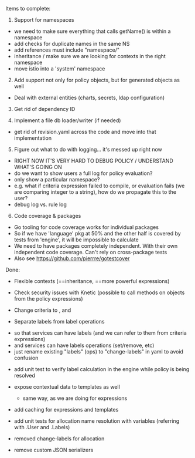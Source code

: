 Items to complete:

1. Support for namespaces
  - we need to make sure everything that calls getName() is within a namespace
  - add checks for duplicate names in the same NS
  - add references must include "namespace/"
  - inheritance / make sure we are looking for contexts in the right namespace
  - move istio into a 'system' namespace

2. Add support not only for policy objects, but for generated objects as well
  - Deal with external entities (charts, secrets, ldap configuration)

3. Get rid of dependency ID

4. Implement a file db loader/writer (if needed)
  - get rid of revision.yaml across the code and move into that implementation

5. Figure out what to do with logging... it's messed up right now
  - RIGHT NOW IT'S VERY HARD TO DEBUG POLICY / UNDERSTAND WHAT'S GOING ON
  - do we want to show users a full log for policy evaluation?
  - only show a particular namespace?
  - e.g. what if criteria expression failed to compile, or evaluation fails (we are comparing integer to a string), how do we propagate this to the user?
  - debug log vs. rule log

6. Code coverage & packages
  - Go tooling for code coverage works for individual packages
  - So if we have 'language' pkg at 50% and the other half is covered by tests from 'engine', it will be impossible to calculate
  - We need to have packages completely independent. With their own independent code coverage. Can't rely on cross-package tests
  - Also see https://github.com/pierrre/gotestcover


Done:
* Flexible contexts (==inheritance, ==more powerful expressions)

* Check security issues with Knetic (possible to call methods on objects from the policy expressions)

* Change criteria to <RequireAll>, <RequireAny> and <RequireNone>

* Separate labels from label operations
- so that services can have labels (and we can refer to them from criteria expressions)
- and services can have labels operations (set/remove, etc)
- just rename existing "labels" (ops) to "change-labels" in yaml to avoid confusion

* add unit test to verify label calculation in the engine while policy is being resolved

* expose contextual data to templates as well
  - same way, as we are doing for expressions

* add caching for expressions and templates

* add unit tests for allocation name resolution with variables (referring with .User and .Labels)

* removed change-labels for allocation

* remove custom JSON serializers

